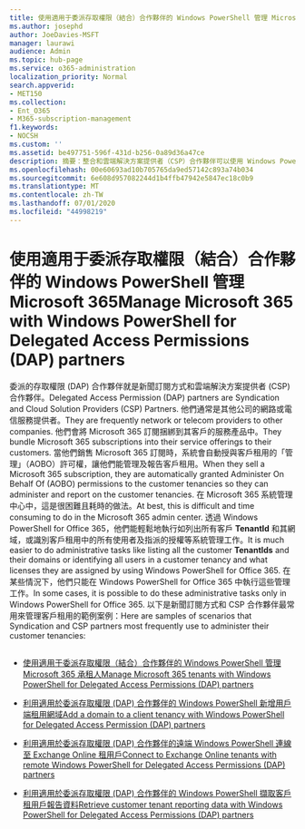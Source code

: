 ```yaml
---
title: 使用適用于委派存取權限（結合）合作夥伴的 Windows PowerShell 管理 Microsoft 365
ms.author: josephd
author: JoeDavies-MSFT
manager: laurawi
audience: Admin
ms.topic: hub-page
ms.service: o365-administration
localization_priority: Normal
search.appverid:
- MET150
ms.collection:
- Ent_O365
- M365-subscription-management
f1.keywords:
- NOCSH
ms.custom: ''
ms.assetid: be497751-596f-431d-b256-0a89d36a47ce
description: 摘要：整合和雲端解決方案提供者（CSP）合作夥伴可以使用 Windows PowerShell 來管理 Microsoft 365 客戶承租人。
ms.openlocfilehash: 00e60693ad10b705765da9ed57142c893a74b034
ms.sourcegitcommit: 6e608d957082244d1b4ffb47942e5847ec18c0b9
ms.translationtype: MT
ms.contentlocale: zh-TW
ms.lasthandoff: 07/01/2020
ms.locfileid: "44998219"
---
```

# <a name="manage-microsoft-365-with-windows-powershell-for-delegated-access-permissions-dap-partners"></a><span data-ttu-id="dc398-103">使用適用于委派存取權限（結合）合作夥伴的 Windows PowerShell 管理 Microsoft 365</span><span class="sxs-lookup"><span data-stu-id="dc398-103">Manage Microsoft 365 with Windows PowerShell for Delegated Access Permissions (DAP) partners</span></span>

<span data-ttu-id="dc398-104">委派的存取權限 (DAP) 合作夥伴就是新聞訂閱方式和雲端解決方案提供者 (CSP) 合作夥伴。</span><span class="sxs-lookup"><span data-stu-id="dc398-104">Delegated Access Permission (DAP) partners are Syndication and Cloud Solution Providers (CSP) Partners.</span></span> <span data-ttu-id="dc398-105">他們通常是其他公司的網路或電信服務提供者。</span><span class="sxs-lookup"><span data-stu-id="dc398-105">They are frequently network or telecom providers to other companies.</span></span> <span data-ttu-id="dc398-106">他們會將 Microsoft 365 訂閱捆綁到其客戶的服務產品中。</span><span class="sxs-lookup"><span data-stu-id="dc398-106">They bundle Microsoft 365 subscriptions into their service offerings to their customers.</span></span> <span data-ttu-id="dc398-107">當他們銷售 Microsoft 365 訂閱時，系統會自動授與客戶租用的「管理」（AOBO）許可權，讓他們能管理及報告客戶租用。</span><span class="sxs-lookup"><span data-stu-id="dc398-107">When they sell a Microsoft 365 subscription, they are automatically granted Administer On Behalf Of (AOBO) permissions to the customer tenancies so they can administer and report on the customer tenancies.</span></span> <span data-ttu-id="dc398-108">在 Microsoft 365 系統管理中心中，這是很困難且耗時的做法。</span><span class="sxs-lookup"><span data-stu-id="dc398-108">At best, this is difficult and time consuming to do in the Microsoft 365 admin center.</span></span> <span data-ttu-id="dc398-109">透過 Windows PowerShell for Office 365，他們能輕鬆地執行如列出所有客戶 **TenantId** 和其網域，或識別客戶租用中的所有使用者及指派的授權等系統管理工作。</span><span class="sxs-lookup"><span data-stu-id="dc398-109">It is much easier to do administrative tasks like listing all the customer **TenantIds** and their domains or identifying all users in a customer tenancy and what licenses they are assigned by using Windows PowerShell for Office 365.</span></span> <span data-ttu-id="dc398-110">在某些情況下，他們只能在 Windows PowerShell for Office 365 中執行這些管理工作。</span><span class="sxs-lookup"><span data-stu-id="dc398-110">In some cases, it is possible to do these administrative tasks only in Windows PowerShell for Office 365.</span></span> <span data-ttu-id="dc398-111">以下是新聞訂閱方式和 CSP 合作夥伴最常用來管理客戶租用的範例案例：</span><span class="sxs-lookup"><span data-stu-id="dc398-111">Here are samples of scenarios that Syndication and CSP partners most frequently use to administer their customer tenancies:</span></span>
  
## 

- [<span data-ttu-id="dc398-112">使用適用于委派存取權限（結合）合作夥伴的 Windows PowerShell 管理 Microsoft 365 承租人</span><span class="sxs-lookup"><span data-stu-id="dc398-112">Manage Microsoft 365 tenants with Windows PowerShell for Delegated Access Permissions (DAP) partners</span></span>](manage-office-365-tenants-with-windows-powershell-for-delegated-access-permissio.md)
    
- [<span data-ttu-id="dc398-113">利用適用於委派存取權限 (DAP) 合作夥伴的 Windows PowerShell 新增用戶端租用網域</span><span class="sxs-lookup"><span data-stu-id="dc398-113">Add a domain to a client tenancy with Windows PowerShell for Delegated Access Permission (DAP) partners</span></span>](add-a-domain-to-a-client-tenancy-with-windows-powershell-for-delegated-access-pe.md)
    
- [<span data-ttu-id="dc398-114">利用適用於委派存取權限 (DAP) 合作夥伴的遠端 Windows PowerShell 連線至 Exchange Online 租用戶</span><span class="sxs-lookup"><span data-stu-id="dc398-114">Connect to Exchange Online tenants with remote Windows PowerShell for Delegated Access Permissions (DAP) partners</span></span>](connect-to-exchange-online-tenants-with-remote-windows-powershell-for-delegated.md)
    
- [<span data-ttu-id="dc398-115">利用適用於委派存取權限 (DAP) 合作夥伴的 Windows PowerShell 擷取客戶租用戶報告資料</span><span class="sxs-lookup"><span data-stu-id="dc398-115">Retrieve customer tenant reporting data with Windows PowerShell for Delegated Access Permissions (DAP) partners</span></span>](retrieve-customer-tenant-reporting-data-with-windows-powershell-for-delegated-ac.md)
    

    

